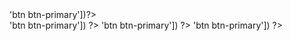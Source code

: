  <div class ="row"><span><?=Html::a('Create',['site/create'],['class'=> 'btn btn-primary'])?></span></div>
 <span><?= Html::a('View', ['your/view/action'], ['class' => 'btn btn-primary']) ?></span>
                                <span><?= Html::a('Update', ['your/update/action'], ['class' => 'btn btn-primary']) ?></span>
                                <span><?= Html::a('Delete', ['your/delete/action'], ['class' => 'btn btn-primary']) ?></span>